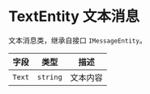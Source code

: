 # TextEntity 文本消息

文本消息类，继承自接口 `IMessageEntity`。

|  字段  |   类型   |   描述   |
| :----: | :------: | :------: |
| `Text` | `string` | 文本内容 |
